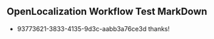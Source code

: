 ## OpenLocalization Workflow Test MarkDown
* 93773621-3833-4135-9d3c-aabb3a76ce3d thanks!

<!--HONumber=Aug16_HO3-->


